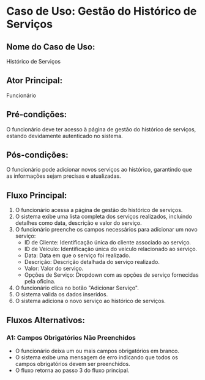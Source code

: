 # Caso de Uso: Gestão do Histórico de Serviços

## Nome do Caso de Uso:
Histórico de Serviços

## Ator Principal:
Funcionário

## Pré-condições:
O funcionário deve ter acesso à página de gestão do histórico de serviços, estando devidamente autenticado no sistema.

## Pós-condições:
O funcionário pode adicionar novos serviços ao histórico, garantindo que as informações sejam precisas e atualizadas.

## Fluxo Principal:
1. O funcionário acessa a página de gestão do histórico de serviços.
2. O sistema exibe uma lista completa dos serviços realizados, incluindo detalhes como data, descrição e valor do serviço.
3. O funcionário preenche os campos necessários para adicionar um novo serviço:
   - ID de Cliente: Identificação única do cliente associado ao serviço.
   - ID de Veículo: Identificação única do veículo relacionado ao serviço.
   - Data: Data em que o serviço foi realizado.
   - Descrição: Descrição detalhada do serviço realizado.
   - Valor: Valor do serviço.
   - Opções de Serviço: Dropdown com as opções de serviço fornecidas pela oficina.
4. O funcionário clica no botão "Adicionar Serviço".
5. O sistema valida os dados inseridos.
6. O sistema adiciona o novo serviço ao histórico de serviços.

## Fluxos Alternativos:
### A1: Campos Obrigatórios Não Preenchidos
- O funcionário deixa um ou mais campos obrigatórios em branco.
- O sistema exibe uma mensagem de erro indicando que todos os campos obrigatórios devem ser preenchidos.
- O fluxo retorna ao passo 3 do fluxo principal.
